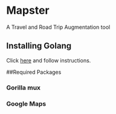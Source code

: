# Mapster
A Travel and Road Trip Augmentation tool

## Installing Golang
Click [here](https://golang.org/doc/install) and follow instructions.

##Required Packages
### Gorilla mux
### Google Maps
